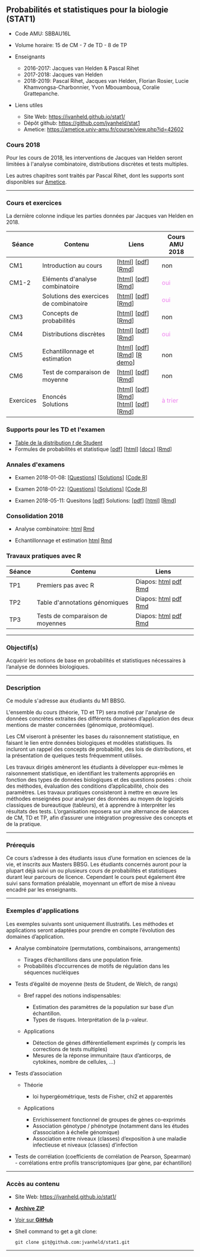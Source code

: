 ## Probabilités et statistiques pour la biologie (STAT1)

- Code AMU: SBBAU16L
- Volume horaire: 15 de CM - 7 de TD - 8 de TP
- Enseignants

    - 2016-2017: Jacques van Helden & Pascal Rihet
    - 2017-2018: Jacques van Helden
    - 2018-2019: Pascal Rihet, Jacques van Helden, Florian Rosier, Lucie Khamvongsa-Charbonnier, Yvon Mbouamboua, Coralie Grattepanche. 

- Liens utiles

    - Site Web: <https://jvanheld.github.io/stat1/>
    - Dépôt github: <https://github.com/jvanheld/stat1>
    - Ametice: <https://ametice.univ-amu.fr/course/view.php?id=42602>

### Cours 2018

Pour les cours de 2018, les interventions de Jacques van Helden seront limitées à l'analyse combinatoire, distributions discrètes et tests multiples. 

Les autres chapitres sont traités par Pascal Rihet, dont les supports sont disponibles sur [Ametice](https://ametice.univ-amu.fr/course/view.php?id=42602). 


****************************************************************
### Cours et exercices

La dernière colonne indique les parties données par Jacques van Helden en 2018. 

| Séance | Contenu | Liens | Cours AMU 2018 |
|------|---------------------------------|--------------------------|--------------|
| CM1 | Introduction au cours |  [[html](slides/01_introduction.html)]  [[pdf](slides/01_introduction.pdf)] [[Rmd](slides/01_introduction.Rmd)] | non |
| CM1-2 | Eléments d'analyse combinatoire |  [[html](slides/02_combinatorix.html)] [[pdf](slides/02_combinatorix.pdf)] [[Rmd](slides/02_combinatorix.Rmd)] | <font color="violet">oui</font> |
| | Solutions des exercices de combinatoire |  [[html](slides/02_combinatorix_solutions.html)] [[pdf](slides/02_combinatorix_solutions.pdf)] [[Rmd](slides/02_combinatorix_solutions.Rmd)] | <font color="violet">oui</font> |
| CM3 | Concepts de probabilités | [[html](slides/03_concepts_proba.html)] [[pdf](slides/03_concepts_proba.pdf)] [[Rmd](slides/03_concepts_proba.Rmd)] | non |
| CM4 | Distributions discrètes | [[html](slides/04_distributions_discretes.html)] [[pdf](slides/04_distributions_discretes.pdf)] [[Rmd](slides/04_distributions_discretes.Rmd)] | <font color="violet">oui</font> |
| CM5 | Echantillonnage et estimation |  [[html](slides/05_echantillonnage_estimation.html)] [[pdf](slides/05_echantillonnage_estimation.pdf)] [[Rmd](slides/05_echantillonnage_estimation.Rmd)] [[R demo](R_demos/05_echantillonnage_estimation_demo.R)] | non |
| CM6 | Test de comparaison de moyenne | [[html](slides/06_tests_comparaison_moyenne.html)] [[pdf](slides/06_tests_comparaison_moyenne.pdf)] [[Rmd](slides/06_tests_comparaison_moyenne.Rmd)] | non |
| Exercices | Enoncés<br>Solutions | [[html](exercices/exercices_proba-stat.html)] [[pdf](exercices/exercices_proba-stat.pdf)] [[Rmd](exercices/exercices_proba-stat.Rmd)]<br>[[html](exercices/exercices_proba-stat_solutions.html)] [[pdf](exercices/exercices_proba-stat_solutions.pdf)] [[Rmd](exercices/exercices_proba-stat_solutions.Rmd)] | <font color="violet">à trier</font> |

### Supports pour les TD et l'examen


- [Table de la distribution *t* de Student](supports/t-table.pdf)
- Formules de probabilités et statistique 
[[pdf](supports/formules.pdf)] 
[[html](supports/formules.html)]
[[docx](supports/formules.docx)] 
[[Rmd](supports/formules.Rmd)] 

### Annales d'examens


- Examen 2018-01-08: [[Questions](exam/exam_stat1_2018-01-08/exam_STAT1_SBAU16L_2018-01-08_questions.pdf)] 
[[Solutions](exam/exam_stat1_2018-01-08/exam_STAT1_SBAU16L_2018-01-08_solutions.pdf)]
[[Code R](exam/exam_stat1_2018-01-08/exam_STAT1_SBAU16L_2018-01-08_solutions.R)]

- Examen 2018-01-22: 
[[Questions](exam/exam_stat1_2018-01-22/exam_STAT1_SBAU16L_2018-01-22_questions.pdf)]
[[Solutions](exam/exam_stat1_2018-01-22/exam_STAT1_SBAU16L_2018-01-22_solutions.pdf)]
[[Code R](exam/exam_stat1_2018-01-22/exam_STAT1_SBAU16L_2018-01-22_solutions.R)]

- Examen 2018-05-11: 
Quesitons [[pdf](exam/exam_stat1_2018-05-11/exam_STAT1_SBAU16L_2018-05-11_questions.pdf)]
Solutions: 
[[pdf](exam/exam_stat1_2018-05-11/exam_STAT1_SBAU16L_2018-05-11_solutions.pdf)]
[[html](exam/exam_stat1_2018-05-11/exam_STAT1_SBAU16L_2018-05-11_solutions.html)]
[[Rmd](exam/exam_stat1_2018-05-11/exam_STAT1_SBAU16L_2018-05-11_solutions.Rmd)]

### Consolidation 2018

- Analyse combinatoire: [html](practicals/consolidation_stat_2018-03/C01_analyse_combinatoire/analyse_combinatoire.html) [Rmd](practicals/consolidation_stat_2018-03/C01_analyse_combinatoire/analyse_combinatoire.Rmd)

- Echantillonnage et estimation [html](practicals/consolidation_stat_2018-03/C02_sampling_and_estimation/sampling_and_estimation.html) [Rmd](practicals/consolidation_stat_2018-03/C02_sampling_and_estimation/sampling_and_estimation.Rmd)

### Travaux pratiques avec R

| Séance | Contenu | Liens | 
|------|---------------------------------|--------------------------|
| TP1 | Premiers pas avec R | Diapos: [html](practicals/01_intro_R/01_intro_R.html) [pdf](practicals/01_intro_R/01_intro_R.pdf) [Rmd](practicals/01_intro_R/01_intro_R.Rmd) |
| TP2 | Table d'annotations génomiques | Diapos: [html](practicals/02_yeast_annotations/02_yeast_annotations.html) [pdf](practicals/02_yeast_annotations/02_yeast_annotations.pdf) [Rmd](practicals/02_yeast_annotations/02_yeast_annotations.Rmd) |
| TP3 | Tests de comparaison de moyennes | Diapos: [html](practicals/03_test_comparaison_moyennes/03_test_comparaison_moyennes.html) [pdf](practicals/03_test_comparaison_moyennes/03_test_comparaison_moyennes.pdf) [Rmd](practicals/03_test_comparaison_moyennes/03_test_comparaison_moyennes.Rmd) |


****************************************************************
### Objectif(s)

Acquérir les notions de base en probabilités et statistiques nécessaires à l’analyse de données biologiques.

****************************************************************
### Description

Ce module s'adresse aux étudiants du M1 BBSG. 

L'ensemble du cours (théorie, TD et TP) sera motivé par l'analyse de données concrètes extraites des différents domaines d’application des deux mentions de master concernées (génomique, protéomique).

Les CM viseront à présenter les bases du raisonnement statistique, en faisant le lien entre données biologiques et modèles statistiques. Ils incluront un rappel des concepts de probabilité, des lois de distributions, et la présentation de quelques tests fréquemment utilisés.

Les travaux dirigés amèneront les étudiants à développer eux-mêmes le raisonnement statistique, en identifiant les traitements appropriés en fonction des types de données biologiques et des questions posées : choix des méthodes, évaluation des conditions d’applicabilité, choix des paramètres. Les travaux pratiques consisteront à mettre en œuvre les méthodes enseignées pour analyser des données au moyen de logiciels classiques de bureautique (tableurs), et à apprendre à interpréter les résultats des tests. L’organisation reposera sur une alternance de séances de CM, TD et TP, afin d’assurer une intégration progressive des concepts et de la pratique.

****************************************************************
### Prérequis

Ce cours s’adresse à des étudiants issus d’une formation en sciences de la vie, et inscrits aux Masters BBSG. Les étudiants concernés auront pour la plupart déjà suivi un ou plusieurs cours de probabilités et statistiques durant leur parcours de licence. Cependant le cours peut également être suivi sans formation préalable, moyennant un effort de mise à niveau encadré par les enseignants.


****************************************************************
### Exemples d'applications

Les exemples suivants sont uniquement illustratifs. Les méthodes et applications seront adaptées pour prendre en compte l’évolution des domaines d’application.

- Analyse combinatoire (permutations, combinaisons, arrangements)

    - Tirages d’échantillons dans une population finie.
    - Probabilités d’occurrences de motifs de régulation dans les séquences nucléiques

- Tests d’égalité de moyenne (tests de Student, de Welch, de rangs)

    - Bref rappel des notions indispensables:

        - Estimation des paramètres de la population sur base d’un échantillon.
        - Types de risques. Interprétation de la p-valeur.

    - Applications

        - Détection de gènes différentiellement exprimés (y compris les corrections de tests multiples)
        - Mesures de la réponse immunitaire (taux d’anticorps, de cytokines, nombre de cellules, …)

- Tests d’association

    - Théorie

        - loi hypergéométrique, tests de Fisher, chi2 et apparentés

    - Applications

        - Enrichissement fonctionnel de groupes de gènes co-exprimés
        - Association génotype / phénotype (notamment dans les études d’association à échelle génomique)
        - Association entre niveaux (classes) d’exposition à une maladie infectieuse et niveaux (classes) d’infection

- Tests de corrélation (coefficients de corrélation de Pearson, Spearman)
        - corrélations entre profils transcriptomiques (par gène, par échantillon)


****************************************************************
### Accès au contenu

- Site Web: <https://jvanheld.github.io/stat1/>
- [**Archive ZIP**](https://github.com/jvanheld/stat1/zipball/master)
- [Voir sur **GitHub**](https://github.com/jvanheld/stat1)
- Shell command to get a git clone: 

    `git clone git@github.com:jvanheld/stat1.git`


****************************************************************
